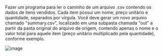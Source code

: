 Fazer um programa para ler o caminho de um arquivo .csv
contendo os dados de itens vendidos. Cada item possui um
nome, preço unitário e quantidade, separados por vírgula. Você
deve gerar um novo arquivo chamado "summary.csv", localizado
em uma subpasta chamada "out" a partir da pasta original do
arquivo de origem, contendo apenas o nome e o valor total para
aquele item (preço unitário multiplicado pela quantidade),
conforme exemplo.

![image](https://github.com/Wellingt0ndev/ExercicioFixacao5/assets/108769429/3f183924-b88b-44a4-b98f-0b3191e27d6c)
